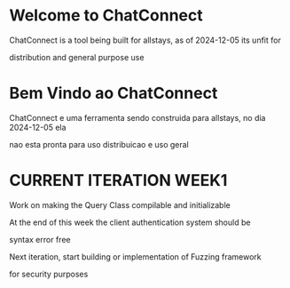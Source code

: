 <h1>Welcome to ChatConnect</h1>
<p>ChatConnect is a tool being built for allstays, as of 2024-12-05 its unfit for</p>
<p>distribution and general purpose use</p>
<h1>Bem Vindo ao ChatConnect</h1>
<p>ChatConnect e uma  ferramenta sendo construida para allstays, no dia 2024-12-05 ela</p>
<p>nao esta pronta para uso distribuicao e uso geral</p>

<h1>CURRENT ITERATION WEEK1</h1>
<p>Work on making the Query Class compilable and initializable</p>
<p>At the end of this week the client authentication system should be</p>
<p>syntax error free</p>

<p>Next iteration, start building or implementation of Fuzzing framework</p>
<p>for security purposes</p>
